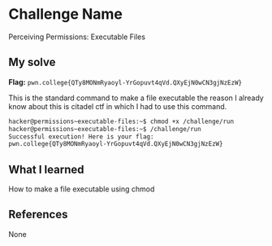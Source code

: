 # Challenge Name
Perceiving Permissions: Executable Files

## My solve
**Flag:** `pwn.college{QTy8MONmRyaoyl-YrGopuvt4qVd.QXyEjN0wCN3gjNzEzW}`

This is the standard command to make a file executable the reason I already know about this is citadel ctf in which I had to use this command.
```bash
hacker@permissions~executable-files:~$ chmod +x /challenge/run
hacker@permissions~executable-files:~$ /challenge/run
Successful execution! Here is your flag:
pwn.college{QTy8MONmRyaoyl-YrGopuvt4qVd.QXyEjN0wCN3gjNzEzW}
```

## What I learned
How to make a file executable using chmod

## References 
None